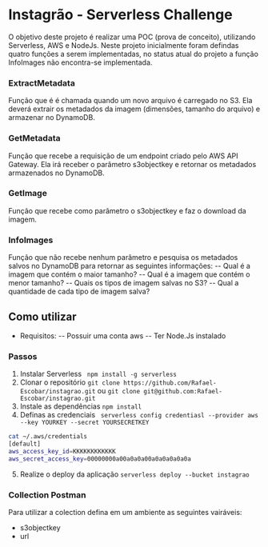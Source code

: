 # Instagrão - Serverless Challenge

O objetivo deste projeto é realizar uma POC (prova de conceito), utilizando Serverless, AWS e NodeJs. Neste projeto inicialmente foram defindas quatro funções a serem implementadas, no status atual do projeto a função InfoImages não encontra-se implementada.

### ExtractMetadata
 
Função que é é chamada quando um novo arquivo é carregado no S3. Ela
deverá extrair os metadados da imagem (dimensões, tamanho do arquivo) e armazenar no
DynamoDB.

### GetMetadata

Função que recebe a requisição de um endpoint criado pelo AWS API Gateway.
Ela irá receber o parâmetro s3objectkey e retornar os metadados armazenados no DynamoDB.

### GetImage
Função que recebe como parâmetro o s3objectkey e faz o download da imagem.

### InfoImages
Função que não recebe nenhum parâmetro e pesquisa os metadados salvos no
DynamoDB para retornar as seguintes informações:
-- Qual é a imagem que contém o maior tamanho?
-- Qual é a imagem que contém o menor tamanho?
-- Quais os tipos de imagem salvas no S3?
-- Qual a quantidade de cada tipo de imagem salva?

## Como utilizar

* Requisitos:
-- Possuir uma conta aws
-- Ter Node.Js instalado

### Passos

1. Instalar Serverless
``` npm install -g serverless```
2.  Clonar o repositório 
```git clone https://github.com/Rafael-Escobar/instagrao.git```
ou
```git clone git@github.com:Rafael-Escobar/instagrao.git```
3.  Instale as dependências
``` npm install ```
4. Definas as credenciais
``` serverless config credentiasl --provider aws --key YOURKEY --secret YOURSECRETKEY```

```bash
cat ~/.aws/credentials
[default]
aws_access_key_id=KKKKKKKKKKKK
aws_secret_access_key=00000000a00a0a0a00a0a0a0a0a0a
```
5. Realize o deploy da aplicação
```serverless deploy --bucket instagrao```

### Collection Postman

Para utilizar a colection defina em um ambiente as seguintes vairáveis:
- s3objectkey
- url